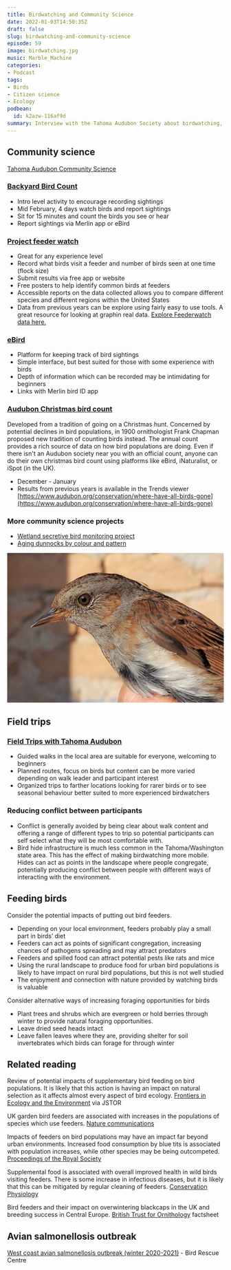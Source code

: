 ```yaml
---
title: Birdwatching and Community Science
date: 2022-01-03T14:50:35Z
draft: false
slug: birdwatching-and-community-science
episode: 59
image: birdwatching.jpg
music: Marble_Machine
categories:
- Podcast
tags:
- Birds
- Citizen science
- Ecology
podbean:
  id: k2azw-116af9d
summary: Interview with the Tahoma Audubon Society about birdwatching, community science, and issues to think about when feeding birds.
---
```


## Community science

[Tahoma Audubon Community Science](https://www.tahomaaudubon.org/community-science)

### [Backyard Bird Count](https://www.birdcount.org/)

*   Intro level activity to encourage recording sightings
*   Mid February, 4 days watch birds and report sightings
*   Sit for 15 minutes and count the birds you see or hear
*   Report sightings via Merlin app or eBird

### [Project feeder watch](https://feederwatch.org/)

*   Great for any experience level
*   Record what birds visit a feeder and number of birds seen at one time (flock size)
*   Submit results via free app or website
*   Free posters to help identify common birds at feeders
*   Accessible reports on the data collected allows you to compare different species and different regions within the United States
*   Data from previous years can be explore using fairly easy to use tools. A great resource for looking at graphin real data. [Explore Feederwatch data here.](https://feederwatch.org/explore/)

### [eBird](https://ebird.org/)

*   Platform for keeping track of bird sightings
*   Simple interface, but best suited for those with some experience with birds
*   Depth of information which can be recorded may be intimidating for beginners
*   Links with Merlin bird ID app

### [Audubon Christmas bird count](https://www.audubon.org/conservation/science/christmas-bird-count)

Developed from a tradition of going on a Christmas hunt. Concerned by potential declines in bird populations, in 1900 ornithologist Frank Chapman proposed new tradition of counting birds instead. The annual count provides a rich source of data on how bird populations are doing. Even if there isn't an Audubon society near you with an official count, anyone can do their own christmas bird count using platforms like eBird, iNaturalist, or iSpot (in the UK).

*   December - January
*   Results from previous years is available in the Trends viewer [https://www.audubon.org/conservation/where-have-all-birds-gone](https://www.audubon.org/conservation/where-have-all-birds-gone)

### More community science projects

*   [Wetland secretive bird monitoring project](https://www.pugetsoundbirds.org/1st-project)
*   [Aging dunnocks by colour and pattern](http://blascozumeta.com/specie_files/10840_Prunella_modularis.pdf)

![The age of a young dunnock can be estimated by looking at the colour of its iris.](dunnock.jpg)


## Field trips

### [Field Trips with Tahoma Audubon](https://www.tahomaaudubon.org/fieldtrips)

*   Guided walks in the local area are suitable for everyone, welcoming to beginners
*   Planned routes, focus on birds but content can be more varied depending on walk leader and participant interest
*   Organized trips to farther locations looking for rarer birds or to see seasonal behaviour better suited to more experienced birdwatchers

### Reducing conflict between participants

*   Conflict is generally avoided by being clear about walk content and offering a range of different types to trip so potential participants can self select what they will be most comfortable with.
*   Bird hide infrastructure is much less common in the Tahoma/Washington state area. This has the effect of making birdwatching more mobile. Hides can act as points in the landscape where people congregate, potentially producing conflict between people with different ways of interacting with the environment.

## Feeding birds

Consider the potential impacts of putting out bird feeders.

*   Depending on your local environment, feeders probably play a small part in birds’ diet
*   Feeders can act as points of significant congregation, increasing chances of pathogens spreading and may attract predators
*   Feeders and spilled food can attract potential pests like rats and mice
*   Using the rural landscape to produce food for urban bird populations is likely to have impact on rural bird populations, but this is not well studied
*   The enjoyment and connection with nature provided by watching birds is valuable

Consider alternative ways of increasing foraging opportunities for birds

*   Plant trees and shrubs which are evergreen or hold berries through winter to provide natural foraging opportunities.
*   Leave dried seed heads intact
*   Leave fallen leaves where they are, providing shelter for soil invertebrates which birds can forage for through winter

## Related reading

Review of potential impacts of supplementary bird feeding on bird populations. It is likely that this action is having an impact on natural selection as it affects almost every aspect of bird ecology. [Frontiers in Ecology and the Environment](https://www.jstor.org/stable/20440990) via JSTOR

UK garden bird feeders are associated with increases in the populations of species which use feeders. [Nature communications](https://www.nature.com/articles/s41467-019-10111-5)

Impacts of feeders on bird populations may have an impact far beyond urban environments. Increased food consumption by blue tits is associated with population increases, while other species may be being outcompeted. [Proceedings of the Royal Society](https://royalsocietypublishing.org/doi/10.1098/rspb.2021.0480)

Supplemental food is associated with overall improved health in wild birds visiting feeders. There is some increase in infectious diseases, but it is likely that this can be mitigated by regular cleaning of feeders. [Conservation Physiology](https://www.ncbi.nlm.nih.gov/pmc/articles/PMC4778448/)

Bird feeders and their impact on overwintering blackcaps in the UK and breeding success in Central Europe. [British Trust for Ornithology](https://www.bto.org/sites/default/files/u23/images/about_gbw/garden_blackcap_survey/blackcap_factsheet_low_res.pdf) factsheet

## Avian salmonellosis outbreak

[West coast avian salmonellosis outbreak (winter 2020-2021)](https://birdrescuecenter.org/salmonellosis/) - Bird Rescue Centre
